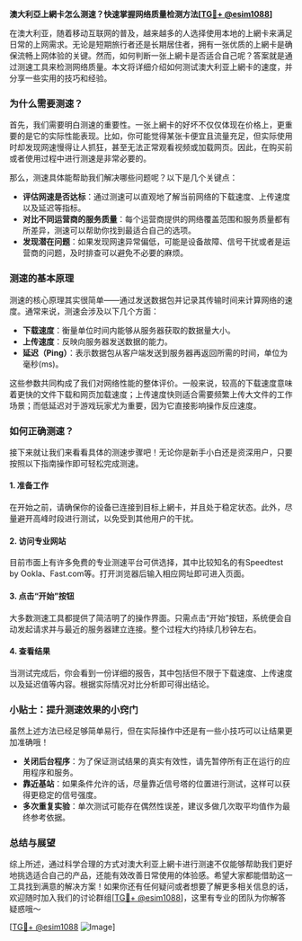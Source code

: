 **澳大利亞上網卡怎么测速？快速掌握网络质量检测方法[[TG💪+ @esim1088](https://t.me/s/esim1088)]**

在澳大利亚，随着移动互联网的普及，越来越多的人选择使用本地的上網卡来满足日常的上网需求。无论是短期旅行者还是长期居住者，拥有一张优质的上網卡是确保流畅上网体验的关键。然而，如何判断一张上網卡是否适合自己呢？答案就是通过测速工具来检测网络质量。本文将详细介绍如何测试澳大利亚上網卡的速度，并分享一些实用的技巧和经验。

### 为什么需要测速？

首先，我们需要明白测速的重要性。一张上網卡的好坏不仅仅体现在价格上，更重要的是它的实际性能表现。比如，你可能觉得某张卡便宜且流量充足，但实际使用时却发现网速慢得让人抓狂，甚至无法正常观看视频或加载网页。因此，在购买前或者使用过程中进行测速是非常必要的。

那么，测速具体能帮助我们解决哪些问题呢？以下是几个关键点：
- **评估网速是否达标**：通过测速可以直观地了解当前网络的下载速度、上传速度以及延迟等指标。
- **对比不同运营商的服务质量**：每个运营商提供的网络覆盖范围和服务质量都有所差异，测速可以帮助你找到最适合自己的选项。
- **发现潜在问题**：如果发现网速异常偏低，可能是设备故障、信号干扰或者是运营商的问题，及时排查可以避免不必要的麻烦。

### 测速的基本原理

测速的核心原理其实很简单——通过发送数据包并记录其传输时间来计算网络的速度。通常来说，测速会涉及以下几个方面：
- **下载速度**：衡量单位时间内能够从服务器获取的数据量大小。
- **上传速度**：反映向服务器发送数据的能力。
- **延迟（Ping）**：表示数据包从客户端发送到服务器再返回所需的时间，单位为毫秒(ms)。

这些参数共同构成了我们对网络性能的整体评价。一般来说，较高的下载速度意味着更快的文件下载和网页加载速度；上传速度快则适合需要频繁上传大文件的工作场景；而低延迟对于游戏玩家尤为重要，因为它直接影响操作反应速度。

### 如何正确测速？

接下来就让我们来看看具体的测速步骤吧！无论你是新手小白还是资深用户，只要按照以下指南操作即可轻松完成测速。

#### 1. 准备工作
在开始之前，请确保你的设备已连接到目标上網卡，并且处于稳定状态。此外，尽量避开高峰时段进行测试，以免受到其他用户的干扰。

#### 2. 访问专业网站
目前市面上有许多免费的专业测速平台可供选择，其中比较知名的有Speedtest by Ookla、Fast.com等。打开浏览器后输入相应网址即可进入页面。

#### 3. 点击“开始”按钮
大多数测速工具都提供了简洁明了的操作界面。只需点击“开始”按钮，系统便会自动发起请求并与最近的服务器建立连接。整个过程大约持续几秒钟左右。

#### 4. 查看结果
当测试完成后，你会看到一份详细的报告，其中包括但不限于下载速度、上传速度以及延迟值等内容。根据实际情况对比分析即可得出结论。

### 小贴士：提升测速效果的小窍门

虽然上述方法已经足够简单易行，但在实际操作中还是有一些小技巧可以让结果更加准确哦！

- **关闭后台程序**：为了保证测试结果的真实有效性，请先暂停所有正在运行的应用程序和服务。
- **靠近基站**：如果条件允许的话，尽量靠近信号塔的位置进行测试，这样可以获得更稳定的信号强度。
- **多次重复实验**：单次测试可能存在偶然性误差，建议多做几次取平均值作为最终参考依据。

### 总结与展望

综上所述，通过科学合理的方式对澳大利亚上網卡进行测速不仅能够帮助我们更好地挑选适合自己的产品，还能有效改善日常使用的体验感。希望大家都能借助这一工具找到满意的解决方案！如果你还有任何疑问或者想要了解更多相关信息的话，欢迎随时加入我们的讨论群组[[TG💪+ @esim1088](https://t.me/s/esim1088)]，这里有专业的团队为你解答疑惑哦～

[[TG💪+ @esim1088](https://t.me/s/esim1088) ![Image](https://i.postimg.cc/4NQfJmqS/Snipaste-2025-05-13-00-14-12.png)]